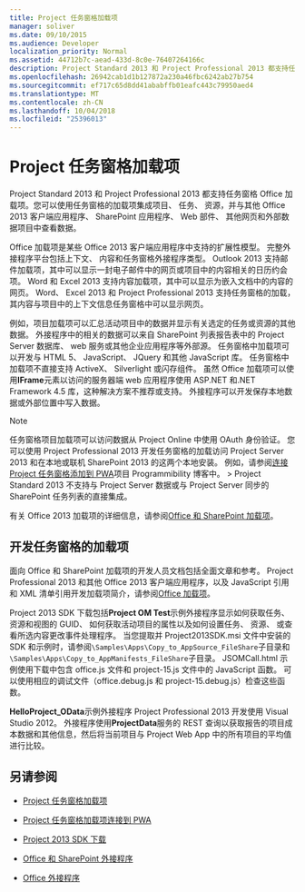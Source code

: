 ```yaml
---
title: Project 任务窗格加载项
manager: soliver
ms.date: 09/10/2015
ms.audience: Developer
localization_priority: Normal
ms.assetid: 44712b7c-aead-433d-8c0e-76407264166c
description: Project Standard 2013 和 Project Professional 2013 都支持任务窗格 Office 加载项。您可以使用任务窗格的加载项集成项目、 任务、 资源，并与其他 Office 2013 客户端应用程序、 SharePoint 应用程序、 Web 部件、 其他网页和外部数据项目中查看数据。
ms.openlocfilehash: 26942cab1d1b127872a230a46fbc6242ab27b754
ms.sourcegitcommit: ef717c65d8dd41ababffb01eafc443c79950aed4
ms.translationtype: MT
ms.contentlocale: zh-CN
ms.lasthandoff: 10/04/2018
ms.locfileid: "25396013"
---
```

# <a name="task-pane-add-ins-for-project"></a>Project 任务窗格加载项

Project Standard 2013 和 Project Professional 2013 都支持任务窗格 Office 加载项。您可以使用任务窗格的加载项集成项目、 任务、 资源，并与其他 Office 2013 客户端应用程序、 SharePoint 应用程序、 Web 部件、 其他网页和外部数据项目中查看数据。
  
Office 加载项是某些 Office 2013 客户端应用程序中支持的扩展性模型。 完整外接程序平台包括上下文、 内容和任务窗格外接程序类型。 Outlook 2013 支持邮件加载项，其中可以显示一封电子邮件中的网页或项目中的内容相关的日历约会项。 Word 和 Excel 2013 支持内容加载项，其中可以显示为嵌入文档中的内容的网页。 Word、 Excel 2013 和 Project Professional 2013 支持任务窗格的加载，其内容与项目中的上下文信息任务窗格中可以显示网页。
  
例如，项目加载项可以汇总活动项目中的数据并显示有关选定的任务或资源的其他数据。 外接程序中的相关的数据可以来自 SharePoint 列表报告表中的 Project Server 数据库、 web 服务或其他企业应用程序等外部源。 任务窗格中加载项可以开发与 HTML 5、 JavaScript、 JQuery 和其他 JavaScript 库。 任务窗格中加载项不直接支持 ActiveX、 Silverlight 或闪存组件。 虽然 Office 加载项可以使用**IFrame**元素以访问的服务器端 web 应用程序使用 ASP.NET 和.NET Framework 4.5 库，这种解决方案不推荐或支持。 外接程序可以开发保存本地数据或外部位置中写入数据。 
  
> [!NOTE]
> 任务窗格项目加载项可以访问数据从 Project Online 中使用 OAuth 身份验证。 您可以使用 Project Professional 2013 开发任务窗格的加载访问 Project Server 2013 和在本地或联机 SharePoint 2013 的这两个本地安装。 例如，请参阅[连接 Project 任务窗格添加到 PWA](https://blogs.msdn.com/b/project_programmability/archive/2012/11/02/connecting-a-project-task-pane-app-to-pwa.aspx)项目 Programmibility 博客中。 > Project Standard 2013 不支持与 Project Server 数据或与 Project Server 同步的 SharePoint 任务列表的直接集成。 
  
有关 Office 2013 加载项的详细信息，请参阅[Office 和 SharePoint 加载项](https://msdn.microsoft.com/library/office/fp161507%28v=office.15%29)。 
  
## <a name="developing-task-pane-add-ins"></a>开发任务窗格的加载项

面向 Office 和 SharePoint 加载项的开发人员文档包括全面文章和参考。 Project Professional 2013 和其他 Office 2013 客户端应用程序，以及 JavaScript 引用和 XML 清单引用开发加载项简介，请参阅[Office 加载项](https://msdn.microsoft.com/library/office/apps/jj220060%28v=office.15%29)。
  
Project 2013 SDK 下载包括**Project OM Test**示例外接程序显示如何获取任务、 资源和视图的 GUID、 如何获取活动项目的属性以及如何设置任务、 资源、 或查看所选内容更改事件处理程序。 当您提取并 Project2013SDK.msi 文件中安装的 SDK 和示例时，请参阅`\Samples\Apps\Copy_to_AppSource_FileShare`子目录和`\Samples\Apps\Copy_to_AppManifests_FileShare`子目录。 JSOMCall.html 示例使用下载中包含 office.js 文件和 project-15.js 文件中的 JavaScript 函数。 可以使用相应的调试文件（office.debug.js 和 project-15.debug.js）检查这些函数。 
  
**HelloProject_OData**示例外接程序 Project Professional 2013 开发使用 Visual Studio 2012。 外接程序使用**ProjectData**服务的 REST 查询以获取报告的项目成本数据和其他信息，然后将当前项目与 Project Web App 中的所有项目的平均值进行比较。 
  
## <a name="see-also"></a>另请参阅
<a name="bk_addresources"> </a>

- [Project 任务窗格加载项](https://msdn.microsoft.com/library/office/apps/fp161143%28v=office.15%29)
    
- [Project 任务窗格加载项连接到 PWA](https://blogs.msdn.com/b/project_programmability/archive/2012/11/02/connecting-a-project-task-pane-app-to-pwa.aspx)
    
- [Project 2013 SDK 下载](https://www.microsoft.com/en-us/download/details.aspx?id=30435%20)
    
- [Office 和 SharePoint 外接程序](https://msdn.microsoft.com/library/office/fp161507%28v=office.15%29)
    
- [Office 外接程序](https://msdn.microsoft.com/library/office/apps/jj220060%28v=office.15%29)
    

